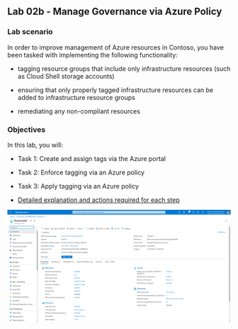 ## Lab 02b - Manage Governance via Azure Policy

### Lab scenario  
In order to improve management of Azure resources in Contoso, you have been tasked with implementing the following functionality:

* tagging resource groups that include only infrastructure resources (such as Cloud Shell storage accounts)

* ensuring that only properly tagged infrastructure resources can be added to infrastructure resource groups

* remediating any non-compliant resources

### Objectives  
In this lab, you will:

* Task 1: Create and assign tags via the Azure portal
* Task 2: Enforce tagging via an Azure policy
* Task 3: Apply tagging via an Azure policy

* [Detailed explanation and actions required for each step](https://microsoftlearning.github.io/AZ-104-MicrosoftAzureAdministrator/Instructions/Labs/LAB_02b-Manage_Governance_via_Azure_Policy.html)

![last step](./assets/last_step.png)